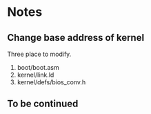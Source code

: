 # Notes

## Change base address of kernel

Three place to modify.

1. boot/boot.asm
2. kernel/link.ld
3. kernel/defs/bios_conv.h

## To be continued
